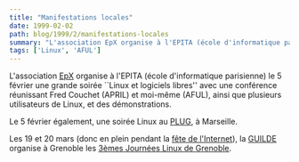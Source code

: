 ```yaml
---
title: "Manifestations locales"
date: 1999-02-02
path: blog/1999/2/manifestations-locales
summary: "L'association EpX organise à l'EPITA (école d'informatique parisienne) le 5 février une grande soirée ``Linux et logiciels libres'' avec une conférence réunissant Fred Couchet (APRIL) et moi-même (AFUL), ainsi que plusieurs utilisateurs de Linux, et des démonstrations."
tags: ['Linux', 'AFUL']
---
```


<P>
L'association <A HREF="http://www.epita.fr/~epx/">EpX</A> organise à
l'EPITA (école d'informatique parisienne) le 5 février une grande soirée
``Linux et logiciels libres'' avec une conférence réunissant Fred Couchet
(APRIL) et moi-même (AFUL), ainsi que plusieurs utilisateurs de Linux,
et des démonstrations.
</P>

<P> Le 5 février également, une soirée Linux au <A HREF="http://www.pipo.com/plug">PLUG</A>, à Marseille.  </P>

<P> Les 19 et 20 mars (donc en plein pendant la <A HREF="http://www.fete-internet.fr/">fête de l'Internet</A>), la <A HREF="http://www.guilde.asso.fr/">GUILDE</A> organise à Grenoble les
<A HREF="http://linux.inrialpes.fr/Journees/">3èmes Journées Linux
de Grenoble</A>.  </P>


